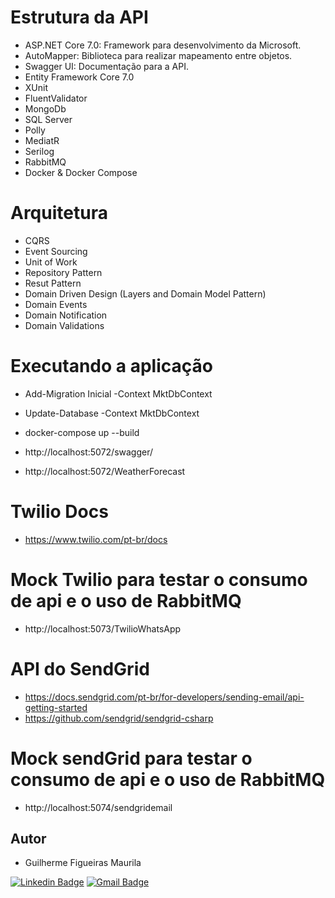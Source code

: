 # Estrutura da API
- ASP.NET Core 7.0: Framework para desenvolvimento da Microsoft.
- AutoMapper: Biblioteca para realizar mapeamento entre objetos.
- Swagger UI: Documentação para a API.
- Entity Framework Core 7.0
- XUnit
- FluentValidator
- MongoDb
- SQL Server
- Polly
- MediatR
- Serilog
- RabbitMQ
- Docker & Docker Compose

# Arquitetura
- CQRS
- Event Sourcing
- Unit of Work
- Repository Pattern
- Resut Pattern
- Domain Driven Design (Layers and Domain Model Pattern)
- Domain Events
- Domain Notification
- Domain Validations

# Executando a aplicação
- Add-Migration Inicial -Context MktDbContext
- Update-Database -Context MktDbContext
- docker-compose up --build

- http://localhost:5072/swagger/
- http://localhost:5072/WeatherForecast

# Twilio Docs
- https://www.twilio.com/pt-br/docs

# Mock Twilio para testar o consumo de api e o uso de RabbitMQ
- http://localhost:5073/TwilioWhatsApp

# API do SendGrid
- https://docs.sendgrid.com/pt-br/for-developers/sending-email/api-getting-started
- https://github.com/sendgrid/sendgrid-csharp

# Mock sendGrid para testar o consumo de api e o uso de RabbitMQ
- http://localhost:5074/sendgridemail

## Autor

- Guilherme Figueiras Maurila
 
[![Linkedin Badge](https://img.shields.io/badge/-Guilherme_Figueiras_Maurila-blue?style=flat-square&logo=Linkedin&logoColor=white&link=https://www.linkedin.com/in/guilherme-maurila-58250026/)](https://www.linkedin.com/in/guilherme-maurila-58250026/)
[![Gmail Badge](https://img.shields.io/badge/-gfmaurila@gmail.com-c14438?style=flat-square&logo=Gmail&logoColor=white&link=mailto:gfmaurila@gmail.com)](mailto:gfmaurila@gmail.com)

